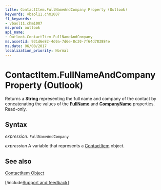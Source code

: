 ```yaml
---
title: ContactItem.FullNameAndCompany Property (Outlook)
keywords: vbaol11.chm1007
f1_keywords:
- vbaol11.chm1007
ms.prod: outlook
api_name:
- Outlook.ContactItem.FullNameAndCompany
ms.assetid: 931d6e82-4d0a-7d6e-8c30-7f64d783884e
ms.date: 06/08/2017
localization_priority: Normal
---
```



# ContactItem.FullNameAndCompany Property (Outlook)

Returns a  **String** representing the full name and company of the contact by concatenating the values of the **[FullName](Outlook.ContactItem.FullName.md)** and **[CompanyName](Outlook.ContactItem.CompanyName.md)** properties. Read-only.


## Syntax

_expression_. `FullNameAndCompany`

_expression_ A variable that represents a [ContactItem](./Outlook.ContactItem.md) object.


## See also


[ContactItem Object](Outlook.ContactItem.md)

[!include[Support and feedback](~/includes/feedback-boilerplate.md)]